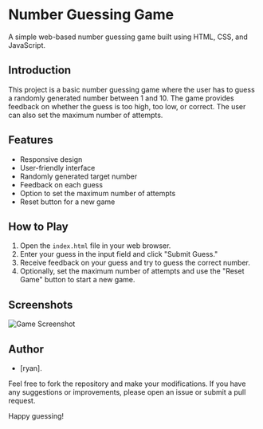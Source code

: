 # Number Guessing Game

A simple web-based number guessing game built using HTML, CSS, and JavaScript.

## Introduction

This project is a basic number guessing game where the user has to guess a randomly generated number between 1 and 10. The game provides feedback on whether the guess is too high, too low, or correct. The user can also set the maximum number of attempts.

## Features

- Responsive design
- User-friendly interface
- Randomly generated target number
- Feedback on each guess
- Option to set the maximum number of attempts
- Reset button for a new game

## How to Play

1. Open the `index.html` file in your web browser.
2. Enter your guess in the input field and click "Submit Guess."
3. Receive feedback on your guess and try to guess the correct number.
4. Optionally, set the maximum number of attempts and use the "Reset Game" button to start a new game.

## Screenshots

![Game Screenshot](screenshot.png)

## Author

- [ryan].

Feel free to fork the repository and make your modifications. If you have any suggestions or improvements, please open an issue or submit a pull request.

Happy guessing!
